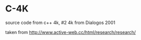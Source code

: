 # C-4K

source code from c++ 4k, #2 4k from Dialogos 2001
 
taken from http://www.active-web.cc/html/research/research/
